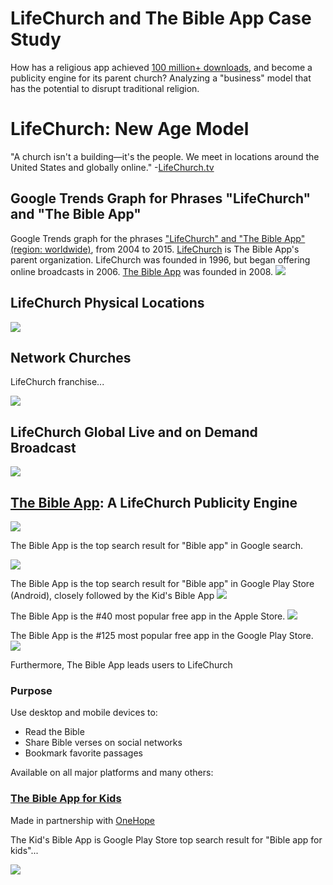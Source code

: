 # LifeChurch and The Bible App Case Study

How has a religious app achieved [100 million+ downloads](http://www.businessinsider.com/youversion-bible-app-has-100-million-downloads-2013-7), and become a publicity engine for its parent church? Analyzing a "business" model that has the potential to disrupt traditional religion.

# LifeChurch: New Age Model

"A church isn't a building—it's the people. We meet in locations around the United States and globally online." -[LifeChurch.tv](http://www.lifechurch.tv/who-we-are)

## Google Trends Graph for Phrases "LifeChurch" and "The Bible App"

Google Trends graph for the phrases ["LifeChurch" and "The Bible App" (region: worldwide)](http://www.google.com/trends/explore#q=LifeChurch%2C%20The%20Bible%20App&cmpt=q&tz=), from 2004 to 2015. [LifeChurch](http://en.wikipedia.org/wiki/LifeChurch.tv) is The Bible App's parent organization. LifeChurch was founded in 1996, but began offering online broadcasts in 2006. [The Bible App](https://www.bible.com/app) was founded in 2008. 
![](google-maps-and-trends/google-trends-lifechurch-and-the-bible-app.png) 

## LifeChurch Physical Locations

![](lifechurch-bible-app/lifechurch.tv-locations.png)

## Network Churches
LifeChurch franchise...

![](lifechurch-bible-app/networkchurches-find-a-network-church.png)

## LifeChurch Global Live and on Demand Broadcast

![](lifechurch-bible-app/live.lifechurch.tv.png)

## [The Bible App](https://www.bible.com/app): A LifeChurch Publicity Engine

![](lifechurch-bible-app/the-bible-app-homepage.png)

The Bible App is the top search result for "Bible app" in Google search. 

![](lifechurch-bible-app/google-search-bible-app.png)

The Bible App is the top search result for "Bible app" in Google Play Store (Android), closely followed by the Kid's Bible App
![](lifechurch-bible-app/google-play-search-bible-app.png)

The Bible App is the #40 most popular free app in the Apple Store.
![](lifechurch-bible-app/apple-store-itune-charts-free-apps-bible-app.png)

The Bible App is the #125 most popular free app in the Google Play Store. 
![](lifechurch-bible-app/google-play-top-selling-free-apps-the-bible-app.png)

Furthermore, The Bible App leads users to LifeChurch

### Purpose
Use desktop and mobile devices to:
* Read the Bible
* Share Bible verses on social networks
* Bookmark favorite passages

Available on all major platforms and many others: 

### [The Bible App for Kids](https://www.bible.com/kids)

Made in partnership with [OneHope](http://onehope.net/feature/bibleappforkids)

The Kid's Bible App is Google Play Store top search result for "Bible app for kids"...

![](lifechurch-bible-app/google-play-search-bible-app-for-kids.png)



